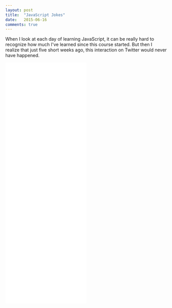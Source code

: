 ```yaml
---
layout: post
title:  "JavaScript Jokes"
date:   2015-06-16
comments: true
---
```


When I look at each day of learning JavaScript, it can be really hard to recognize how much I've learned since this course started. But then I realize that just five short weeks ago, this interaction on Twitter would never have happened.

<div class="storify">
<iframe src="//storify.com/angelariggs/coder-s-got-jokes/embed?header=false" width="50%" height="750" frameborder="no" allowtransparency="true"></iframe>